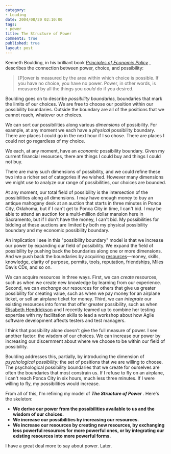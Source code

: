 ```yaml
--- 
category: 
- Leading
date: 2004/08/20 02:10:00
tags: 
- power
title: The Structure of Power
comments: true
published: true
layout: post
---
```


<p> Kenneth Boulding, in his brilliant book <em>
<a href="http://www.abebooks.com/servlet/SearchResults?an=Kenneth+boulding&amp;tn=principles+of+economic+policy">Principles of Economic Policy</a>
</em>, describes the connection between power, choice, and possibility: </p>
<blockquote>
<p> [P]ower is measured by the area within which choice is possible.  If you have no choice, you have no power.  Power, in other words, is measured by all the things you <em>could</em> do if you desired. </p>
</blockquote>
<p> Boulding goes on to describe <em>possibility boundaries,</em> boundaries that mark the limits of our choices.  We are free to choose our position within our possibility boundaries.  Outside the boundary are all of the positions that we cannot reach, whatever our choices. </p>
<p> We can sort our possibilities along various <em>dimensions</em> of possibility.  For example, at any moment we each have a <em>physical</em> possibility boundary.  There are places I could go in the next hour if I so chose.  There are places I could not go regardless of my choice. </p>
<p> We each, at any moment, have an <em>economic</em> possibility boundary.  Given my current financial resources, there are things I could buy and things I could not buy. </p>
<p> There are many such dimensions of possibility, and we could refine these two into a richer set of categories if we wished.  However many dimensions we might use to analyze our range of possibilities, our choices are bounded. </p>
<p> At any moment, our total field of possibility is the intersection of the possibilities along all dimensions.  I may have enough money to buy an antique mahogany desk at an auction that starts in three minutes in Ponca City, Oklahoma, but if I can't get to Ponca City in time, I can't bid.  I may be able to attend an auction for a multi-million dollar mansion here in Sacramento, but if I don't have the money, I can't bid.  My possibilities for bidding at these auctions are limited by both my physical possibility boundary and my economic possibility boundary. </p>
<p> An implication I see in this "possibility boundary" model is that we increase our power by expanding our field of possibility.  We expand the field of possibility by pushing back the boundaries along one or more dimensions.  And we push back the boundaries by acquiring <a href="/cwd/2004/08/resource.html">resources</a>—money, skills, knowledge, clarity of purpose, permits, tools, reputation, friendships, Miles Davis CDs, and so on. </p>
<p> We can acquire resources in three ways.  First, we can <em>create</em> resources, such as when we create new knowledge by learning from our experience.  Second, we can <em>exchange</em> our resources for others that give us greater possibility for creating value, such as when we pay money for an airplane ticket, or sell an airplane ticket for money.  Third, we can <em>integrate</em> our existing resources into forms that offer greater possibility, such as when <a href="http://www.qualitytree.com">Elisabeth Hendrickson</a> and I recently teamed up to combine her testing expertise with my facilitation skills to lead a workshop about how Agile software development affects testers and test managers. </p>
<p> I think that possibility alone doesn't give the full measure of power.  I see another factor: the wisdom of our choices.  We can increase our power by increasing our discernment about where we choose to be within our field of possibility. </p>
<p> Boulding addresses this, partially, by introducing the dimension of <em>psychological possibility:</em> the set of positions that we are willing to choose.  The psychological possibility boundaries that we create for ourselves are often the boundaries that most constrain us.  If I refuse to fly on an airplane, I can't reach Ponca City in six hours, much less three minutes.  If I were willing to fly, my possibilities would increase. </p>
<p> From all of this, I'm refining my model of <strong>
<em>The Structure of Power</em>
</strong>.  Here's the skeleton: </p>
<ul>
<li>
<strong>We derive our power from the possibilities available to us and the wisdom of our choices.</strong>
</li>
<li>
<strong>We increase our possibilities by increasing our resources.</strong>
</li>
<li>
<strong>We increase our resources by creating new resources, by exchanging less powerful resources for more powerful ones, or by integrating our existing resources into more powerful forms.</strong>
</li>
</ul>
<p> I have a great deal more to say about power.  Later. </p>

